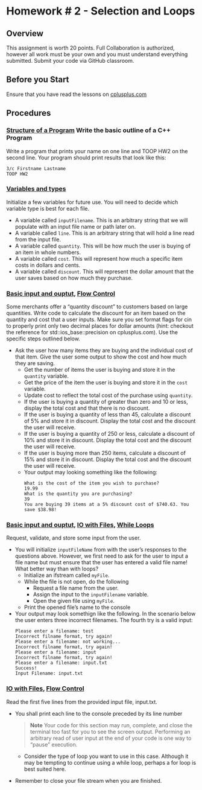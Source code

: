# Homework # 2 - Selection and Loops
## Overview
This assignment is worth 20 points. Full Collaboration is authorized, however all work must be your own and you must understand everything submitted. Submit your code via GitHub classroom. 

## Before you Start
Ensure that you have read the lessons on [cplusplus.com](https://cplusplus.com/doc/tutorial/)

## Procedures
### [Structure of a Program](https://cplusplus.com/doc/tutorial/program_structure/) Write the basic outline of a C++ Program 
Write a program that prints your name on one line and TOOP HW2 on the second line. Your program should print results that look like this:

````
3/c Firstname Lastname
TOOP HW2
````
### [Variables and types](https://cplusplus.com/doc/tutorial/variables/) 
Initialize a few variables for future use. You will need to decide which variable type is best for each file.
- A variable called `inputFilename`. This is an arbitrary string that we will populate with an input file name or path later on. 
- A variable called `line`. This is an arbitrary string that will hold a line read from the input file. 
- A variable called `quantity`. This will be how much the user is buying of an item in whole numbers.
- A variable called `cost`. This will represent how much a specific item costs in dollars and cents.
- A variable called `discount`. This will represent the dollar amount that the user saves based on how much they purchase.
  
### [Basic input and ouptut](https://cplusplus.com/doc/tutorial/basic_io/), [Flow Control](http://www.cplusplus.com/doc/tutorial/control/) 
Some merchants offer a “quantity discount” to customers based on large quantities. Write code to calculate the discount for an item based on the quantity and cost that a user inputs. Make sure you set format flags for cin to properly print only two decimal places for dollar amounts (hint: checkout the reference for std::ios_base::precision on cplusplus.com).  Use the specific steps outlined below.
- Ask the user how many items they are buying and the individual cost of that item. Give the user some output to show the cost and how much they are saving.
  - Get the number of items the user is buying and store it in the `quantity` variable.
  - Get the price of the item the user is buying and store it in the `cost` variable.
  - Update cost to reflect the total cost of the purchase using `quantity`. 
  - If the user is buying a quantity of greater than zero and 10 or less, display the total cost and that there is no discount. 
  - If the user is buying a quantity of less than 45, calculate a discount of 5% and store it in discount. Display the total cost and the discount the user will receive. 
  - If the user is buying a quantity of 250 or less, calculate a discount of 10% and store it in discount. Display the total cost and the discount the user will receive. 
  - If the user is buying more than 250 items, calculate a discount of 15% and store it in discount. Display the total cost and the discount the user will receive. 
  - Your output may looking something like the following:
    ````
    What is the cost of the item you wish to purchase?
    19.99
    What is the quantity you are purchasing?
    39
    You are buying 39 items at a 5% discount cost of $740.63. You save $38.98!
    ````
### [Basic input and ouptut](https://cplusplus.com/doc/tutorial/basic_io/), [IO with Files](https://cplusplus.com/doc/tutorial/basic_io/), [While Loops](http://www.cplusplus.com/doc/tutorial/control/)
  Request, validate, and store some input from the user.
- You will initialize `inputFileName` from with the user’s responses to the questions above. However, we first need to ask for the user to input a file name but must ensure that the user has entered a valid file name! What better way than with loops?
  - Initialize an ifstream called `myFile`.
  - While the file is not open, do the following
    - Request a file name from the user.
    - Assign the input to the `inputFilename` variable.
    - Open the given file using `myFile`.
  - Print the opened file’s name to the console
- Your output may look somethign like the following. In the scenario below the user enters three incorrect filenames.  The fourth try is a valid input:
  ````
  Please enter a filename: test
  Incorrect filname format, try again!
  Please enter a filename: not working...
  Incorrect filname format, try again!
  Please enter a filename: input
  Incorrect filname format, try again!
  Please enter a filename: input.txt
  Success!
  Input Filename: input.txt
  ````
### [IO with Files](https://cplusplus.com/doc/tutorial/basic_io/), [Flow Control](http://www.cplusplus.com/doc/tutorial/control/) 
Read the first five lines from the provided input file, input.txt.
- You shall print each line to the console preceded by its line number

  >**Note**
  > Your code for this section may run, complete, and close the terminal too fast for you to see the screen output. Performing an arbitrary read of user input at the end of your code is one way to “pause” execution.

  - Consider the type of loop you want to use in this case. Although it may be tempting to continue using a while loop, perhaps a for loop is best suited here.
- Remember to close your file stream when you are finished. 






















  
